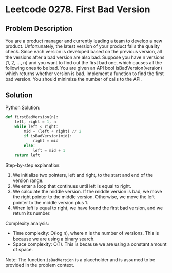 # Leetcode 0278. First Bad Version

## Problem Description
You are a product manager and currently leading a team to develop a new product. Unfortunately, the latest version of your product fails the quality check. Since each version is developed based on the previous version, all the versions after a bad version are also bad. Suppose you have n versions [1, 2, ..., n] and you want to find out the first bad one, which causes all the following ones to be bad. You are given an API bool isBadVersion(version) which returns whether version is bad. Implement a function to find the first bad version. You should minimize the number of calls to the API.

## Solution
Python Solution:
```python
def firstBadVersion(n):
    left, right = 1, n
    while left < right:
        mid = (left + right) // 2
        if isBadVersion(mid):
            right = mid
        else:
            left = mid + 1
    return left
```

Step-by-step explanation:
1. We initialize two pointers, left and right, to the start and end of the version range.
2. We enter a loop that continues until left is equal to right.
3. We calculate the middle version. If the middle version is bad, we move the right pointer to the middle version. Otherwise, we move the left pointer to the middle version plus 1.
4. When left is equal to right, we have found the first bad version, and we return its number.

Complexity analysis:
- Time complexity: O(log n), where n is the number of versions. This is because we are using a binary search.
- Space complexity: O(1). This is because we are using a constant amount of space.

Note: The function `isBadVersion` is a placeholder and is assumed to be provided in the problem context.